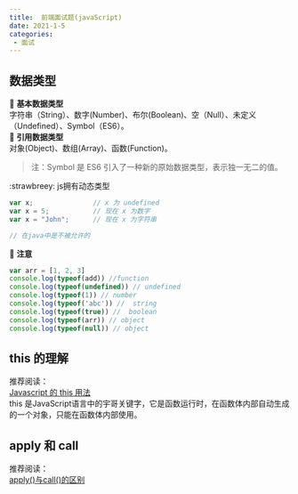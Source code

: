 ```yaml
---
title:  前端面试题(javaScript)
date: 2021-1-5
categories: 
 - 面试
---
```

<Boxx type='tip' />


## 数据类型
:unicorn: **基本数据类型**     
字符串（String）、数字(Number)、布尔(Boolean)、空（Null）、未定义（Undefined）、Symbol（ES6）。    
:unicorn: **引用数据类型**     
对象(Object)、数组(Array)、函数(Function)。

> 注：Symbol 是 ES6 引入了一种新的原始数据类型，表示独一无二的值。

:strawbreey: js拥有动态类型
```js
var x;               // x 为 undefined
var x = 5;           // 现在 x 为数字
var x = "John";      // 现在 x 为字符串

// 在java中是不被允许的
```

:dolphin: **注意**
```js {7,8}
var arr = [1, 2, 3]
console.log(typeof(add)) //function
console.log(typeof(undefined)) // undefined
console.log(typeof(1)) // number
console.log(typeof('abc')) //  string
console.log(typeof(true)) //  boolean
console.log(typeof(arr)) // object
console.log(typeof(null)) // object
```

## this 的理解
推荐阅读：   
[Javascript 的 this 用法](http://www.ruanyifeng.com/blog/2010/04/using_this_keyword_in_javascript.html)   
this 是JavaScript语言中的宇哥关键字，它是函数运行时，在函数体内部自动生成的一个对象，只能在函数体内部使用。 


## apply 和 call
推荐阅读：   
[apply()与call()的区别](https://www.cnblogs.com/lengyuehuahun/p/5643625.html)   




